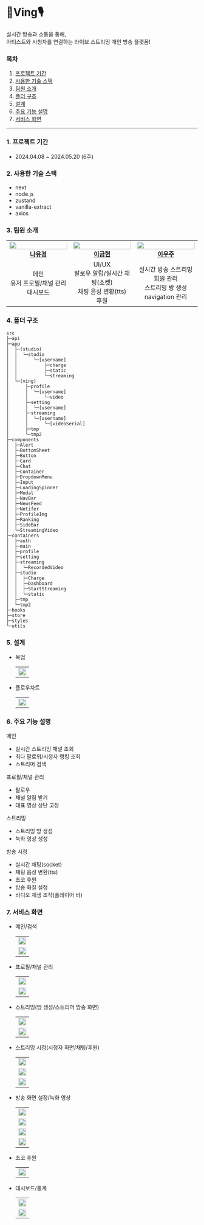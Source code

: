 
# 🎱Ving🎙
실시간 방송과 소통을 통해,
<br>
아티스트와 시청자를 연결하는 라이브 스트리밍 개인 방송 플랫폼!
### 목차
1. [프로젝트 기간](#1-프로젝트-기간)
2. [사용한 기술 스택](#2-사용한-기술-스택)
3. [팀원 소개](#3-팀원-소개)
4. [폴더 구조](#4-폴더-구조)
5. [설계](#5-설계)
6. [주요 기능 설명](#6-주요-기능-설명)
7. [서비스 화면](#7-서비스-화면)

----

### 1. 프로젝트 기간
  - 2024.04.08 ~ 2024.05.20 (6주)

### 2. 사용한 기술 스택
  * next
  * node.js
  * zustand
  * vanilla-extract
  * axios

### 3. 팀원 소개
<table width="100%">
  <tr>
    <td width="33%" align="center">
      <img src="https://github.com/TEAM-Ving/FE/assets/124110711/c63b8aff-f5f5-4300-b02e-891cb3c4a660" width="100%"/>
      <b><a href="https://github.com/baloo365">나유경</a></b> 
    </td>
    <td width="33%" align="center">
      <img src="https://github.com/TEAM-Ving/FE/assets/124110711/fd5a3dfa-ee4d-4344-b903-95de785749ea" width="100%"/>
      <b><a href="https://github.com/goldbutnew">이금현</a></b> 
    </td>
    <td width="33%" align="center">
      <img src="https://github.com/TEAM-Ving/FE/assets/124110711/6279de8e-0813-4c82-8bb4-f48c86bdde27" width="100%"/>
      <b><a href="https://github.com/uuniversey">이우주</a></b> 
    </td>
  </tr>
  <tr>
    <td width="33%" align="center">
      메인<br>
      유저 프로필/채널 관리<br>
      대시보드<br>
    </td>
    <td width="33%" align="center">
      UI/UX<br>
      팔로우 알림/실시간 채팅(소켓)<br>
      채팅 음성 변환(tts)<br>
      후원
    </td>
    <td width="33%" align="center">
      실시간 방송 스트리밍<br>
      회원 관리<br>
      스트리밍 방 생성<br>
      navigation 관리<br>
    </td>
  </tr>
</table>

### 4. 폴더 구조
```
src
├─api   
├─app
│  ├─(studio)
│  │  └─studio
│  │      └─[username] 
│  │          ├─charge    
│  │          ├─static    
│  │          └─streaming                  
│  └─(ving)
│      ├─profile
│      │  └─[username]
│      │      └─video            
│      ├─setting
│      │  └─[username]    
│      ├─streaming
│      │  └─[username]
│      │      └─[videoSerial]             
│      ├─tmp   
│      └─tmp2
├─components
│  ├─Alert     
│  ├─BottomSheet   
│  ├─Button      
│  ├─Card    
│  ├─Chat    
│  ├─Container
│  ├─DropdownMenu     
│  ├─Input   
│  ├─LoadingSpinner   
│  ├─Modal     
│  ├─NavBar    
│  ├─NewsFeed    
│  ├─Notifer    
│  ├─ProfileImg   
│  ├─Ranking   
│  ├─SideBar     
│  └─StreamingVideo   
├─containers
│  ├─auth   
│  ├─main    
│  ├─profile   
│  ├─setting    
│  ├─streaming
│  │  └─RecordedVideo     
│  ├─studio
│  │  ├─Charge     
│  │  ├─Dashboard    
│  │  ├─StartStreaming     
│  │  └─static      
│  ├─tmp     
│  └─tmp2        
├─hooks 
├─store    
├─styles     
└─utils
```

### 5. 설계
* 목업
  <table>
    <tr>
      <td>
        <img src="https://github.com/TEAM-Ving/FE/assets/124110711/f821b1a8-7903-4fb0-942c-58aaba6e4534" width="100%"/>
      </td>
    </tr>
  </table>

* 플로우차트
  <table>
    <tr>
      <td>
        <img src="https://github.com/TEAM-Ving/FE/assets/124110711/030ae178-1ea2-4abb-8ddd-5a4286e30060" width="100%"/>
      </td>
    </tr>
  </table>

### 6. 주요 기능 설명
메인
- 실시간 스트리밍 채널 조회
- 최다 팔로워/시청자 랭킹 조회
- 스트리머 검색

프로필/채널 관리
- 팔로우
- 채널 알림 받기
- 대표 영상 상단 고정

스트리밍
- 스트리밍 방 생성
- 녹화 영상 생성

방송 시청
- 실시간 채팅(socket)
- 채팅 음성 변환(tts)
- 초코 후원
- 방송 화질 설정
- 비디오 재생 조작(플레이어 바)

### 7. 서비스 화면
* 메인/검색
  <table>
    <tr>
      <td>
        <img src="https://github.com/TEAM-Ving/FE/assets/124110711/82b1d663-1f9d-4385-b45c-df29010ebc76" width="100%" />
      </td>
    </tr>
    <tr>
      <td>
        <img src="https://github.com/TEAM-Ving/FE/assets/124110711/a962d7de-9037-4e7f-b87f-2708ee988752" width="100%" />
      </td>
    </tr>
  </table>

* 프로필/채널 관리
  <table>
    <tr>
      <td>
        <img src="https://github.com/TEAM-Ving/FE/assets/124110711/574ac850-5073-42bb-a749-21349011c439" width="100%" />
      </td>
    </tr>
    <tr>
      <td>
        <img src="https://github.com/TEAM-Ving/FE/assets/124110711/9dcb2e09-a271-4be5-9b72-78b8f6c0c9af" width="100%" />
      </td>
    </tr>
  </table>

* 스트리밍(방 생성/스트리머 방송 화면)
  <table>
    <tr>
      <td>
        <img src="https://github.com/TEAM-Ving/FE/assets/124110711/3926be81-85a6-4e57-bfc0-9c34c887e9d3" width="100%" />
      </td>
    </tr>
    <tr>
      <td>
        <img src="https://github.com/TEAM-Ving/FE/assets/124110711/1dd47917-4feb-46dd-87d7-3a8186a7c1f3" width="100%" />
      </td>
    </tr>
  </table>

* 스트리밍 시청(시청자 화면/채팅/후원)
  <table>
    <tr>
      <td>
        <img src="https://github.com/TEAM-Ving/FE/assets/124110711/3d67fd9a-fbb5-4e12-b006-c082ef0509f6" width="100%" />
      </td>
    </tr>
    <tr>
      <td>
        <img src="https://github.com/TEAM-Ving/FE/assets/124110711/f2adbf54-10b2-4bd3-892c-8619f17637a9" width="100%" />
      </td>
    </tr>
    <tr>
      <td>
        <img src="https://github.com/TEAM-Ving/FE/assets/124110711/cf5dbda6-0609-43d7-9ec2-b6afed63ed14" width="100%" />
      </td>
    </tr>
  </table>

* 방송 화면 설정/녹화 영상
  <table>
    <tr>
      <td>
        <img src="https://github.com/TEAM-Ving/FE/assets/124110711/04c57025-7a2c-4d07-8099-ff9a47911d87" width="100%" />
      </td>
    </tr>
    <tr>
      <td>
        <img src="https://github.com/TEAM-Ving/FE/assets/124110711/c1fcaab7-58bc-46a6-ad50-957922755f4b" width="100%" />
      </td>
    </tr>
    <tr>
      <td>
        <img src="https://github.com/TEAM-Ving/FE/assets/124110711/1b5b6436-5bc7-4e82-8259-cac1bfc44ce8" width="100%" />
      </td>
    </tr>
    <tr>
      <td>
        <img src="https://github.com/TEAM-Ving/FE/assets/124110711/cf248684-4222-4124-9983-44cb127ce65e" width="100%" />
      </td>
    </tr>
  </table>

* 초코 후원
  <table>
    <tr>
      <td>
        <img src="https://github.com/TEAM-Ving/FE/assets/124110711/d8c1a8aa-5735-4734-860c-f8d4b29eca0e" width="100%" />     
      </td>
    </tr>
  </table>

* 대시보드/통계
  <table>
    <tr>
      <td>
        <img src="https://github.com/TEAM-Ving/FE/assets/124110711/82129da5-fc09-4ecc-9153-bb8d9f374771" width="100%" />
      </td>
    </tr>
    <tr>
      <td>
        <img src="https://github.com/TEAM-Ving/FE/assets/124110711/3ee2eede-99fa-4193-b2f3-7c6101f1ce23" width="100%" />
      </td>
    </tr>
  </table>
